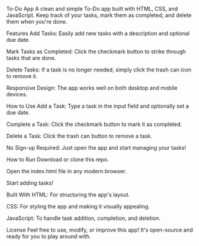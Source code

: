 To-Do App
A clean and simple To-Do app built with HTML, CSS, and JavaScript. Keep track of your tasks, mark them as completed, and delete them when you're done.

Features
Add Tasks: Easily add new tasks with a description and optional due date.

Mark Tasks as Completed: Click the checkmark button to strike through tasks that are done.

Delete Tasks: If a task is no longer needed, simply click the trash can icon to remove it.

Responsive Design: The app works well on both desktop and mobile devices.

How to Use
Add a Task: Type a task in the input field and optionally set a due date.

Complete a Task: Click the checkmark button to mark it as completed.

Delete a Task: Click the trash can button to remove a task.

No Sign-up Required: Just open the app and start managing your tasks!

How to Run
Download or clone this repo.

Open the index.html file in any modern browser.

Start adding tasks!

Built With
HTML: For structuring the app's layout.

CSS: For styling the app and making it visually appealing.

JavaScript: To handle task addition, completion, and deletion.

License
Feel free to use, modify, or improve this app! It's open-source and ready for you to play around with.
